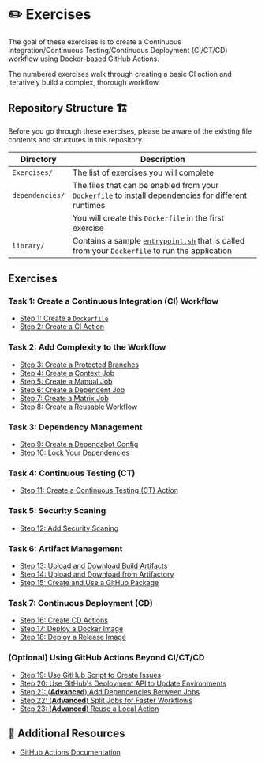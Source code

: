 # :pencil2: Exercises

The goal of these exercises is to create a Continuous Integration/Continuous
Testing/Continuous Deployment (CI/CT/CD) workflow using Docker-based GitHub
Actions.

The numbered exercises walk through creating a basic CI action and iteratively
build a complex, thorough workflow.

## Repository Structure 🏗️

Before you go through these exercises, please be aware of the existing file
contents and structures in this repository.

| Directory       | Description                                                                                                                |
| --------------- | -------------------------------------------------------------------------------------------------------------------------- |
| `Exercises/`    | The list of exercises you will complete                                                                                    |
| `dependencies/` | The files that can be enabled from your `Dockerfile` to install dependencies for different runtimes                        |
|                 | You will create this `Dockerfile` in the first exercise                                                                    |
| `library/`      | Contains a sample [`entrypoint.sh`](../library/entrypoint.sh) that is called from your `Dockerfile` to run the application |

## Exercises

### Task 1: Create a Continuous Integration (CI) Workflow

- [Step 1: Create a `Dockerfile`](./01-Create-Dockerfile.md)
- [Step 2: Create a CI Action](./02-Create-CI-Action.md)

### Task 2: Add Complexity to the Workflow

- [Step 3: Create a Protected Branches](./03-Create-Protected-Branches.md)
- [Step 4: Create a Context Job](./04-Create-Context-Job.md)
- [Step 5: Create a Manual Job](./05-Create-Manual-Job.md)
- [Step 6: Create a Dependent Job](./06-Create-Dependent-Job.md)
- [Step 7: Create a Matrix Job](./07-Create-Matrix-Job.md)
- [Step 8: Create a Reusable Workflow](./08-Create-Reusable-Workflow)

### Task 3: Dependency Management

- [Step 9: Create a Dependabot Config](./09-Create-Dependabot-Config.md)
- [Step 10: Lock Your Dependencies](./10-Lock-Dependencies.md)

### Task 4: Continuous Testing (CT)

- [Step 11: Create a Continuous Testing (CT) Action](./11-Create-CT-Action.md)

### Task 5: Security Scaning

- [Step 12: Add Security Scaning](./12-Add-Security-Scaning.md)

### Task 6: Artifact Management

- [Step 13: Upload and Download Build Artifacts](./13-Upload-Download-Artifacts.md)
- [Step 14: Upload and Download from Artifactory](./14-Upload-Download-from-Artifactory.md)
- [Step 15: Create and Use a GitHub Package](./15-Create-GitHub-Package.md)

### Task 7: Continuous Deployment (CD)

- [Step 16: Create CD Actions](./16-Create-CD-Actions.md)
- [Step 17: Deploy a Docker Image](./17-Deploy-Docker.md)
- [Step 18: Deploy a Release Image](./18-Deploy-Release.md)

### (Optional) Using GitHub Actions Beyond CI/CT/CD

- [Step 19: Use GitHub Script to Create Issues](./19-Create-Issues.md)
- [Step 20: Use GitHub's Deployment API to Update Environments](./20-Deployment-API.md)
- [Step 21: (**Advanced**) Add Dependencies Between Jobs](./21-Wait-for-Jobs.md)
- [Step 22: (**Advanced**) Split Jobs for Faster Workflows](./22-Split-Jobs.md)
- [Step 23: (**Advanced**) Reuse a Local Action](./23-Reuse-Local-Action.md)

## :book: Additional Resources

- [GitHub Actions Documentation](https://docs.github.com/en/actions)
